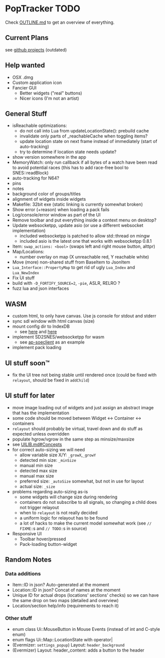 # PopTracker TODO

Check [OUTLINE.md](OUTLINE.md) to get an overview of everything.

## Current Plans
see [github projects](https://github.com/black-sliver/PopTracker/projects) (outdated)

## Help wanted
- OSX .dmg
- Custom application icon
- Fancier GUI
  - Better widgets ("real" buttons)
  - Nicer icons (I'm not an artist)

## General Stuff
- isReachable optimizations:
    - do not call into Lua from updateLocationState(): prebuild cache
    - invalidate only parts of _reachableCache when toggling items?
    - update location state on next frame instead of immediately (start of auto-tracking)
    - try to determine if location state needs update?
- show version somewhere in the app
- MemoryWatch: only run callback if all bytes of a watch have been read to avoid potential races (this has to add race-free bool to SNES::readBlock)
- auto-tracking for N64?
- pins
- notes
- background color of groups/titles
- alignment of widgets inside widgets
- Makefile: 32bit exe (static linking is currently somewhat broken)
- Show error (+reason) when loading a pack fails
- Log/console/error window as part of the UI
- Remove toolbar and put everything inside a context menu on desktop?
- Update websocketpp, update asio (or use a different websocket implementation)
  - included websocketpp is patched to allow std::thread on mingw
  - included asio is the latest one that works with websocketpp 0.8.1
- Item: `swap_actions: <bool>` (swaps left and right mouse button, alttpr)
- Map/Locations:
  - number overlay on map (X unreachable red, Y reachable white)
- Move (more) non-shared stuff from BaseItem to JsonItem
- `Lua_Interface::PropertyMap` to get rid of ugly `Lua_Index` and `Lua_NewIndex`
- Fix UI stuff
- build with `-D_FORTIFY_SOURCE=2`, `-pie`, ASLR, RELRO ?
- fuzz lua and json interfaces

## WASM
- custom html, to only have canvas. Use js console for stdout and stderr
- sync sdl window with html canvas (size)
- mount config dir to IndexDB
  - see [here](https://stackoverflow.com/questions/54617194/how-to-save-files-from-c-to-browser-storage-with-emscripten)
    and [here](https://developer.mozilla.org/en-US/docs/Web/API/IndexedDB_API)
- implement SD2SNES/websocketpp for wasm
  - see [ap-soeclient](https://github.com/black-sliver/ap-soeclient/) as an example
- implement pack loading

## UI stuff soon™
- fix the UI tree not being stable until rendered once (could be fixed with `relayout`, should be fixed in `addChild`)

## UI stuff for later
- move image loading out of widgets and just assign an abstract image that has the implementation
- some code should be moved between Widget <-> Container <-> containers
- `relayout` should probably be virtual, travel down and do stuff as expected unless overridden
- populate hgrow/vgrow in the same step as minsize/maxsize
- see [UILIB.md#Concepts](UILIB.md#Concepts)
- for correct auto-sizing we will need
  - allow variable size X/Y: `_growX`,`_growY`
  - detected min size: `_minSize`
  - manual min size
  - detected max size
  - manual max size
  - preferred size: `_autoSize` somewhat, but not in use for layout
  - actual size: `_size`
- problems regarding auto-sizing as-is
  - some widgets will change size during rendering
  - containers do not subscribe to all signals, so changing a child does not trigger relayout
  - when to `relayout` is not really decided
  - a uniform logic for relayout has to be found
  - a lot of hacks to make the current model somewhat work (see `// FIXME:`s and `// TODO:`s in source)
- Responsive UI
  - Toolbar hover/pressed
  - Pack-loading button-widget

## Random Notes
### Data additions
- Item::ID in json? Auto-generated at the moment
- Location::ID in json? Concat of names at the moment
- Unique ID for actual drops (locations' sections' checks) so we can have the same drop on two maps (detailed and overview)
- Location/section help/info (requirements to reach it)
### Other stuff
- enum class Ui::MouseButton in Mouse Events (instead of int and C-style enum)
- enum flags Ui::Map::LocationState with operator|
- (Evermizer: `settings_popup`) Layout: `header_background`
- (Evermizer) Layout: header_content: adds a button to the header
